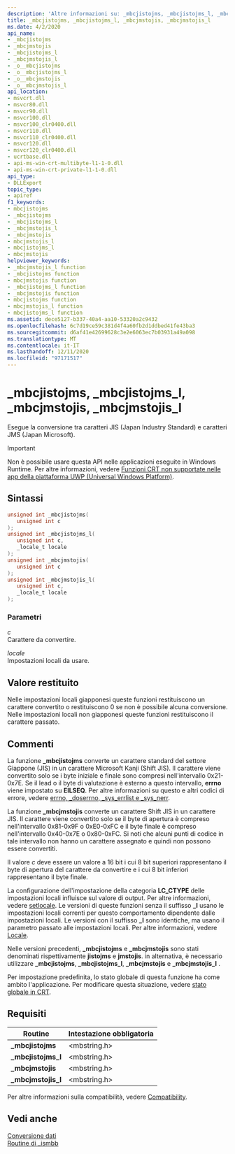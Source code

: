 ```yaml
---
description: 'Altre informazioni su: _mbcjistojms, _mbcjistojms_l, _mbcjmstojis, _mbcjmstojis_l'
title: _mbcjistojms, _mbcjistojms_l, _mbcjmstojis, _mbcjmstojis_l
ms.date: 4/2/2020
api_name:
- _mbcjistojms
- _mbcjmstojis
- _mbcjistojms_l
- _mbcjmstojis_l
- _o__mbcjistojms
- _o__mbcjistojms_l
- _o__mbcjmstojis
- _o__mbcjmstojis_l
api_location:
- msvcrt.dll
- msvcr80.dll
- msvcr90.dll
- msvcr100.dll
- msvcr100_clr0400.dll
- msvcr110.dll
- msvcr110_clr0400.dll
- msvcr120.dll
- msvcr120_clr0400.dll
- ucrtbase.dll
- api-ms-win-crt-multibyte-l1-1-0.dll
- api-ms-win-crt-private-l1-1-0.dll
api_type:
- DLLExport
topic_type:
- apiref
f1_keywords:
- mbcjistojms
- _mbcjistojms
- _mbcjistojms_l
- _mbcjmstojis_l
- _mbcjmstojis
- mbcjmstojis_l
- mbcjistojms_l
- mbcjmstojis
helpviewer_keywords:
- _mbcjmstojis_l function
- _mbcjistojms function
- mbcjmstojis function
- _mbcjistojms_l function
- _mbcjmstojis function
- mbcjistojms function
- mbcjmstojis_l function
- mbcjistojms_l function
ms.assetid: dece5127-b337-40a4-aa10-53320a2c9432
ms.openlocfilehash: 6c7d19ce59c381d4f4a60fb2d1ddbed41fe43ba3
ms.sourcegitcommit: d6af41e42699628c3e2e6063ec7b03931a49a098
ms.translationtype: MT
ms.contentlocale: it-IT
ms.lasthandoff: 12/11/2020
ms.locfileid: "97171517"
---
```

# <a name="_mbcjistojms-_mbcjistojms_l-_mbcjmstojis-_mbcjmstojis_l"></a>_mbcjistojms, _mbcjistojms_l, _mbcjmstojis, _mbcjmstojis_l

Esegue la conversione tra caratteri JIS (Japan Industry Standard) e caratteri JMS (Japan Microsoft).

> [!IMPORTANT]
> Non è possibile usare questa API nelle applicazioni eseguite in Windows Runtime. Per altre informazioni, vedere [Funzioni CRT non supportate nelle app della piattaforma UWP (Universal Windows Platform)](../../cppcx/crt-functions-not-supported-in-universal-windows-platform-apps.md).

## <a name="syntax"></a>Sintassi

```C
unsigned int _mbcjistojms(
   unsigned int c
);
unsigned int _mbcjistojms_l(
   unsigned int c,
   _locale_t locale
);
unsigned int _mbcjmstojis(
   unsigned int c
);
unsigned int _mbcjmstojis_l(
   unsigned int c,
   _locale_t locale
);
```

### <a name="parameters"></a>Parametri

*c*<br/>
Carattere da convertire.

*locale*<br/>
Impostazioni locali da usare.

## <a name="return-value"></a>Valore restituito

Nelle impostazioni locali giapponesi queste funzioni restituiscono un carattere convertito o restituiscono 0 se non è possibile alcuna conversione. Nelle impostazioni locali non giapponesi queste funzioni restituiscono il carattere passato.

## <a name="remarks"></a>Commenti

La funzione **_mbcjistojms** converte un carattere standard del settore Giappone (JIS) in un carattere Microsoft Kanji (Shift JIS). Il carattere viene convertito solo se i byte iniziale e finale sono compresi nell'intervallo 0x21-0x7E. Se il lead o il byte di valutazione è esterno a questo intervallo, **errno** viene impostato su **EILSEQ**. Per altre informazioni su questo e altri codici di errore, vedere [errno, _doserrno, _sys_errlist e _sys_nerr](../../c-runtime-library/errno-doserrno-sys-errlist-and-sys-nerr.md).

La funzione **_mbcjmstojis** converte un carattere Shift JIS in un carattere JIS. Il carattere viene convertito solo se il byte di apertura è compreso nell'intervallo 0x81-0x9F o 0xE0-0xFC e il byte finale è compreso nell'intervallo 0x40-0x7E o 0x80-0xFC. Si noti che alcuni punti di codice in tale intervallo non hanno un carattere assegnato e quindi non possono essere convertiti.

Il valore *c* deve essere un valore a 16 bit i cui 8 bit superiori rappresentano il byte di apertura del carattere da convertire e i cui 8 bit inferiori rappresentano il byte finale.

La configurazione dell'impostazione della categoria **LC_CTYPE** delle impostazioni locali influisce sul valore di output. Per altre informazioni, vedere [setlocale](setlocale-wsetlocale.md). Le versioni di queste funzioni senza il suffisso **_l** usano le impostazioni locali correnti per questo comportamento dipendente dalle impostazioni locali. Le versioni con il suffisso **_l** sono identiche, ma usano il parametro passato alle impostazioni locali. Per altre informazioni, vedere [Locale](../../c-runtime-library/locale.md).

Nelle versioni precedenti, **_mbcjistojms** e **_mbcjmstojis** sono stati denominati rispettivamente **jistojms** e **jmstojis**. in alternativa, è necessario utilizzare **_mbcjistojms**, **_mbcjistojms_l**, **_mbcjmstojis** e **_mbcjmstojis_l** .

Per impostazione predefinita, lo stato globale di questa funzione ha come ambito l'applicazione. Per modificare questa situazione, vedere [stato globale in CRT](../global-state.md).

## <a name="requirements"></a>Requisiti

|Routine|Intestazione obbligatoria|
|-------------|---------------------|
|**_mbcjistojms**|\<mbstring.h>|
|**_mbcjistojms_l**|\<mbstring.h>|
|**_mbcjmstojis**|\<mbstring.h>|
|**_mbcjmstojis_l**|\<mbstring.h>|

Per altre informazioni sulla compatibilità, vedere [Compatibility](../../c-runtime-library/compatibility.md).

## <a name="see-also"></a>Vedi anche

[Conversione dati](../../c-runtime-library/data-conversion.md)<br/>
[Routine di _ismbb](../../c-runtime-library/ismbb-routines.md)<br/>
